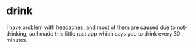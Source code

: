# drink

I have problem with headaches, and most of them are caused due to not-drinking, so I made this little rust app which says you to drink every 30 minutes.
